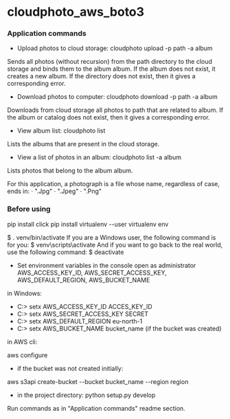 # cloudphoto_aws_boto3

### Application commands 

- Upload photos to cloud storage: cloudphoto upload -p path -a album

Sends all photos (without recursion) from the path directory to the cloud storage and binds them to the album album. If the album does not exist, it creates a new album. If the directory does not exist, then it gives a corresponding error.

- Download photos to computer: cloudphoto download -p path -a album

Downloads from cloud storage all photos to path that are related to album. If the album or catalog does not exist, then it gives a corresponding error.

- View album list: cloudphoto list

Lists the albums that are present in the cloud storage.

- View a list of photos in an album: cloudphoto list -a album

Lists photos that belong to the album album.

For this application, a photograph is a file whose name, regardless of case, ends in:
· ".Jpg"
· ".Jpeg"
· ".Png"

### Before using

pip install click
pip install virtualenv --user
virtualenv env

$ . venv/bin/activate
If you are a Windows user, the following command is for you:
$ venv\scripts\activate
And if you want to go back to the real world, use the following command:
$ deactivate

- Set environment variables in the console open as administrator
AWS_ACCESS_KEY_ID, AWS_SECRET_ACCESS_KEY, AWS_DEFAULT_REGION, AWS_BUCKET_NAME

in Windows:

* C:\> setx AWS_ACCESS_KEY_ID ACCES_KEY_ID
* C:\> setx AWS_SECRET_ACCESS_KEY SECRET
* C:\> setx AWS_DEFAULT_REGION eu-north-1
* C:\> setx AWS_BUCKET_NAME bucket_name (if the bucket was created)

in AWS cli:

aws configure 

- if the bucket was not created initially:

aws s3api create-bucket --bucket bucket_name --region region

- in the project directory:
python setup.py develop

Run commands as in  "Application commands" readme section.
